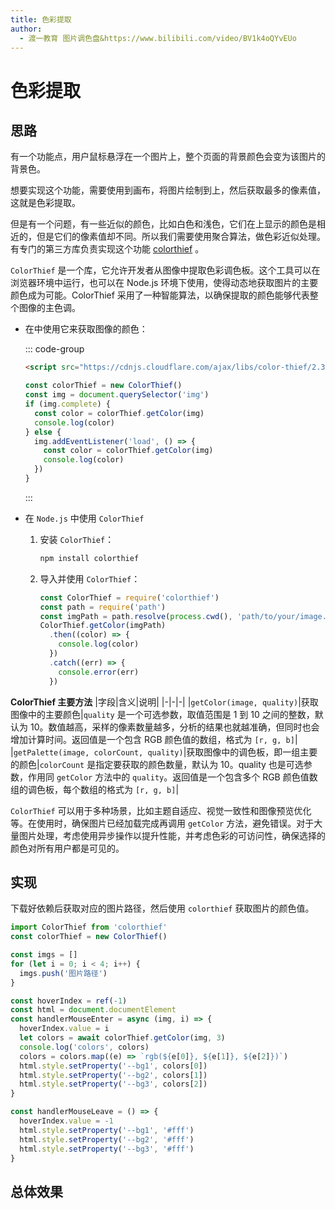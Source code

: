 ```yaml
---
title: 色彩提取
author:
  - 渡一教育 图片调色盘&https://www.bilibili.com/video/BV1k4oQYvEUo
---
```


# 色彩提取

## 思路

有一个功能点，用户鼠标悬浮在一个图片上，整个页面的背景颜色会变为该图片的背景色。

想要实现这个功能，需要使用到<word text="Canvas" />画布，将图片绘制到<word text="Canvas" />上，然后获取<word text="Canvas" />最多的像素值，这就是色彩提取。

但是有一个问题，有一些近似的颜色，比如白色和浅色，它们在<word text="Canvas" />上显示的颜色是相近的，但是它们的像素值却不同。所以我们需要使用聚合算法，做色彩近似处理。有专门的第三方库负责实现这个功能 [colorthief](https://www.npmjs.com/package/colorthief) 。

`ColorThief` 是一个<word text="JavaScript" />库，它允许开发者从图像中提取色彩调色板。这个工具可以在浏览器环境中运行，也可以在 Node.js 环境下使用，使得动态地获取图片的主要颜色成为可能。ColorThief 采用了一种智能算法，以确保提取的颜色能够代表整个图像的主色调。

- 在<word text="JavaScript" />中使用它来获取图像的颜色：

  ::: code-group

  ```html [index.html]
  <script src="https://cdnjs.cloudflare.com/ajax/libs/color-thief/2.3.0/color-thief.min.js"></script>
  ```

  ```js [index.js]
  const colorThief = new ColorThief()
  const img = document.querySelector('img')
  if (img.complete) {
    const color = colorThief.getColor(img)
    console.log(color)
  } else {
    img.addEventListener('load', () => {
      const color = colorThief.getColor(img)
      console.log(color)
    })
  }
  ```

  :::

- 在 `Node.js` 中使用 `ColorThief`
  1. 安装 `ColorThief`：
     ```sh
     npm install colorthief
     ```
  2. 导入并使用 `ColorThief`：
     ```js
     const ColorThief = require('colorthief')
     const path = require('path')
     const imgPath = path.resolve(process.cwd(), 'path/to/your/image.jpg')
     ColorThief.getColor(imgPath)
       .then((color) => {
         console.log(color)
       })
       .catch((err) => {
         console.error(err)
       })
     ```

**ColorThief 主要方法**
|字段|含义|说明|
|-|-|-|
|`getColor(image, quality)`|获取图像中的主要颜色|`quality` 是一个可选参数，取值范围是 1 到 10 之间的整数，默认为 10。数值越高，采样的像素数量越多，分析的结果也就越准确，但同时也会增加计算时间。返回值是一个包含 RGB 颜色值的数组，格式为 `[r, g, b]`|
|`getPalette(image, colorCount, quality)`|获取图像中的调色板，即一组主要的颜色|`colorCount` 是指定要获取的颜色数量，默认为 10。quality 也是可选参数，作用同 `getColor` 方法中的 `quality`。返回值是一个包含多个 RGB 颜色值数组的调色板，每个数组的格式为 `[r, g, b]`|

`ColorThief` 可以用于多种场景，比如主题自适应、视觉一致性和图像预览优化等。在使用时，确保图片已经加载完成再调用 `getColor` 方法，避免错误。对于大量图片处理，考虑使用异步操作以提升性能，并考虑色彩的可访问性，确保选择的颜色对所有用户都是可见的。

## 实现

下载好依赖后获取对应的图片路径，然后使用 `colorthief` 获取图片的颜色值。

```js
import ColorThief from 'colorthief'
const colorThief = new ColorThief()

const imgs = []
for (let i = 0; i < 4; i++) {
  imgs.push('图片路径')
}

const hoverIndex = ref(-1)
const html = document.documentElement
const handlerMouseEnter = async (img, i) => {
  hoverIndex.value = i
  let colors = await colorThief.getColor(img, 3)
  console.log('colors', colors)
  colors = colors.map((e) => `rgb(${e[0]}, ${e[1]}, ${e[2]})`)
  html.style.setProperty('--bg1', colors[0])
  html.style.setProperty('--bg2', colors[1])
  html.style.setProperty('--bg3', colors[2])
}

const handlerMouseLeave = () => {
  hoverIndex.value = -1
  html.style.setProperty('--bg1', '#fff')
  html.style.setProperty('--bg2', '#fff')
  html.style.setProperty('--bg3', '#fff')
}
```

## 总体效果

<myIframe url="https://duyidao.github.io/blogweb/#/info/canvas/palette" />
